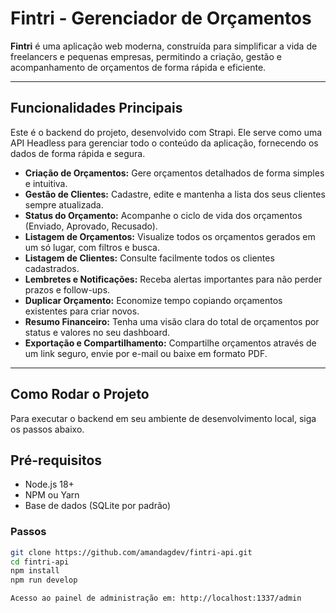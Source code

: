 # Fintri - Gerenciador de Orçamentos

**Fintri** é uma aplicação web moderna, construída para simplificar a vida de freelancers e pequenas empresas, permitindo a criação, gestão e acompanhamento de orçamentos de forma rápida e eficiente.

---

##  Funcionalidades Principais

Este é o backend do projeto, desenvolvido com Strapi. Ele serve como uma API Headless para gerenciar todo o conteúdo da aplicação, fornecendo os dados de forma rápida e segura.

*   **Criação de Orçamentos:** Gere orçamentos detalhados de forma simples e intuitiva.
*   **Gestão de Clientes:** Cadastre, edite e mantenha a lista dos seus clientes sempre atualizada.
*   **Status do Orçamento:** Acompanhe o ciclo de vida dos orçamentos (Enviado, Aprovado, Recusado).
*   **Listagem de Orçamentos:** Visualize todos os orçamentos gerados em um só lugar, com filtros e busca.
*   **Listagem de Clientes:** Consulte facilmente todos os clientes cadastrados.
*   **Lembretes e Notificações:** Receba alertas importantes para não perder prazos e follow-ups.
*   **Duplicar Orçamento:** Economize tempo copiando orçamentos existentes para criar novos.
*   **Resumo Financeiro:** Tenha uma visão clara do total de orçamentos por status e valores no seu dashboard.
*   **Exportação e Compartilhamento:** Compartilhe orçamentos através de um link seguro, envie por e-mail ou baixe em formato PDF.

---

## Como Rodar o Projeto

Para executar o backend em seu ambiente de desenvolvimento local, siga os passos abaixo.

## Pré-requisitos

- Node.js 18+
- NPM ou Yarn
- Base de dados (SQLite por padrão)

### Passos

```bash
git clone https://github.com/amandagdev/fintri-api.git
cd fintri-api
npm install
npm run develop

Acesso ao painel de administração em: http://localhost:1337/admin


